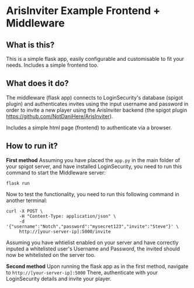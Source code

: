 # ArisInviter Example Frontend + Middleware

## What is this?

This is a simple flask app, easily configurable and customisable to fit your needs. Includes a simple frontend too.

## What does it do?

The middleware (flask app) connects to LoginSecurity's database (spigot plugin) and authenticates invites using the input username and password in order to invite a new player using the ArisInviter backend (the spigot plugin https://github.com/NotDaniHere/ArisInviter).

Includes a simple html page (frontend) to authenticate via a browser.

## How to run it?
**First method**
Assuming you have placed the ```app.py``` in the main folder of your spigot server, and have installed LoginSecurity, you need to run this command to start the Middleware server:
```console
flask run
```
Now to test the functionality, you need to run this following command in another terminal:
```console
curl -X POST \
     -H "Content-Type: application/json" \
     -d '{"username":"Notch","password":"mysecret123","invite":"Steve"}' \
     http://[your-server-ip]:5000/invite
```
Assuming you have whtielist enabled on your server and have correctly inputed a whitelisted user's Username and Password, the invited should now be whitelisted on the server too.

**Second method**
Upon running the flask app as in the first method, navigate to ```http://[your-server-ip]:5000```
There, authenticate with your LoginSecurity details and invite your player.